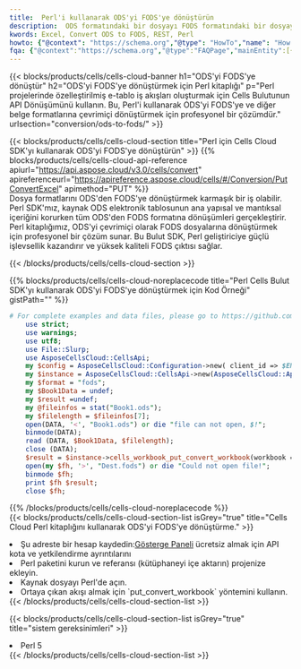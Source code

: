 ```yaml
---
title:  Perl'i kullanarak ODS'yi FODS'ye dönüştürün
description:  ODS formatındaki bir dosyayı FODS formatındaki bir dosyaya dönüştürmek için Perl için Aspose.Cells Cloud SDK'yı kullanma.
kwords: Excel, Convert ODS to FODS, REST, Perl
howto: {"@context": "https://schema.org","@type": "HowTo","name": "How to convert ODS to FODS using the Cells Cloud Perl library.","description": "How to convert ODS to FODS using the Cells Cloud Perl library.","image": {"@type": "ImageObject"},"url": "/perl/conversion/ods-to-fods/","step": [{ "@type": "HowToStep","name": "How to convert ODS to FODS using the Cells Cloud Perl library. step 1", "image": {"@type": "ImageObject",},"url": "/perl/conversion/ods-to-fods/","text": "Register an account at <a href='https://dashboard.aspose.cloud/'>Dashboard</a> to get free API quota & authorization details",},{ "@type": "HowToStep","name": "How to convert ODS to FODS using the Cells Cloud Perl library. step 1", "image": {"@type": "ImageObject",},"url": "/perl/conversion/ods-to-fods/","text": "Install Perl package and add the reference (import the library) to your project.",},{ "@type": "HowToStep","name": "How to convert ODS to FODS using the Cells Cloud Perl library. step 1", "image": {"@type": "ImageObject",},"url": "/perl/conversion/ods-to-fods/","text": "Open the source file in Perl.",},{ "@type": "HowToStep","name": "How to convert ODS to FODS using the Cells Cloud Perl library. step 1", "image": {"@type": "ImageObject",},"url": "/perl/conversion/ods-to-fods/","text": "Use the `put_convert_workbook` method to retrieve the resulting stream.",}, ],"supply": {"@type": "HowToSupply","name": "document"},"tool": [{"@type": "HowToTool","name": "VIM, Visual Studio Code, Eclipse"},{"@type": "HowToTool","name": "Aspose Cells"}],"totalTime": "PT6M"}
fqa: {"@context":"https://schema.org","@type":"FAQPage","mainEntity":[{"@type":"Question","name":"Why convert file formats in C# using REST API?","acceptedAnswer":{"@type":"Answer","text":"Documents are encoded in many ways, and some files may be incompatible with the software you use. To open and read such files, just convert them to appropriate file formats.<br/><ol><li>Install .NET SDK and add the reference (import the library) to your project.</li><li>Open the source file in C# using REST API.</li><li>Call the PutConvertWorkbookRequest() method, passing an output filename with required extension.</li><li>Get the result of conversion as a separate file.</li></ol>"}},{"@type":"Question","name":"What file formats can I convert with your C# library?","acceptedAnswer":{"@type":"Answer","text":"We support a variety of file formats for conversion using .NET library, including XLSX, Excel, xls , PDF, CSV, HTML, Markdown, XML, PNG, JPG, TIFF, Json, TXT and many more."}},{"@type":"Question","name":"What is the maximum allowed file size for conversion using this .NET library?","acceptedAnswer":{"@type":"Answer","text":"There are no file size limits for format conversions using .NET library."}}]}
---
```

{{< blocks/products/cells/cells-cloud-banner h1="ODS\'yi FODS\'ye dönüştür" h2="ODS\'yi FODS\'ye dönüştürmek için Perl kitaplığı" p="Perl projelerinde özelleştirilmiş e-tablo iş akışları oluşturmak için Cells Bulutunun API Dönüşümünü kullanın. Bu, Perl\'i kullanarak ODS\'yi FODS\'ye ve diğer belge formatlarına çevrimiçi dönüştürmek için profesyonel bir çözümdür." urlsection="conversion/ods-to-fods/" >}}

{{< blocks/products/cells/cells-cloud-section title="Perl için Cells Cloud SDK\'yı kullanarak ODS\'yi FODS\'ye dönüştürün" >}}
{{% blocks/products/cells/cells-cloud-api-reference apiurl="https://api.aspose.cloud/v3.0/cells/convert" apireferenceurl="https://apireference.aspose.cloud/cells/#/Conversion/PutConvertExcel" apimethod="PUT" %}}
<br/>
Dosya formatlarını ODS'den FODS'ye dönüştürmek karmaşık bir iş olabilir. Perl SDK'mız, kaynak ODS elektronik tablosunun ana yapısal ve mantıksal içeriğini korurken tüm ODS'den FODS formatına dönüşümleri gerçekleştirir. Perl kitaplığımız, ODS'yi çevrimiçi olarak FODS dosyalarına dönüştürmek için profesyonel bir çözüm sunar. Bu Bulut SDK, Perl geliştiriciye güçlü işlevsellik kazandırır ve yüksek kaliteli FODS çıktısı sağlar.

{{< /blocks/products/cells/cells-cloud-section >}}

{{% blocks/products/cells/cells-cloud-noreplacecode title="Perl Cells Bulut SDK\'yı kullanarak ODS\'yi FODS\'ye dönüştürmek için Kod Örneği" gistPath="" %}}
 
```perl
# For complete examples and data files, please go to https://github.com/aspose-cells-cloud/aspose-cells-cloud-perl/
    use strict;
    use warnings;
    use utf8; 
    use File::Slurp;
    use AsposeCellsCloud::CellsApi;
    my $config = AsposeCellsCloud::Configuration->new( client_id => $ENV{'ProductClientId'}, client_secret => $ENV{'ProductClientSecret'});
    my $instance = AsposeCellsCloud::CellsApi->new(AsposeCellsCloud::ApiClient->new( $config));
    my $format = "fods";
    my $Book1Data = undef;
    my $result =undef;
    my @fileinfos = stat("Book1.ods");
    my $filelength = $fileinfos[7];
    open(DATA, '<', "Book1.ods") or die "file can not open, $!";
    binmode(DATA);
    read (DATA, $Book1Data, $filelength);
    close (DATA); 
    $result = $instance->cells_workbook_put_convert_workbook(workbook => $Book1Data, format => $format);
    open(my $fh, '>', "Dest.fods") or die "Could not open file!";
    binmode $fh;
    print $fh $result;
    close $fh;
```
 
{{% /blocks/products/cells/cells-cloud-noreplacecode %}}
<br/>
{{< blocks/products/cells/cells-cloud-section-list isGrey="true" title="Cells Cloud Perl kitaplığını kullanarak ODS\'yi FODS\'ye dönüştürme." >}}
<li> Şu adreste bir hesap kaydedin:<a href="https://dashboard.aspose.cloud/">Gösterge Paneli</a> ücretsiz almak için API kota ve yetkilendirme ayrıntılarını</li>
<li>Perl paketini kurun ve referansı (kütüphaneyi içe aktarın) projenize ekleyin.</li>
<li>Kaynak dosyayı Perl'de açın.</li>
<li>Ortaya çıkan akışı almak için `put_convert_workbook` yöntemini kullanın.</li>
{{< /blocks/products/cells/cells-cloud-section-list >}}

{{< blocks/products/cells/cells-cloud-section-list isGrey="true" title="sistem gereksinimleri" >}}
<li>Perl 5</li>
{{< /blocks/products/cells/cells-cloud-section-list >}}
